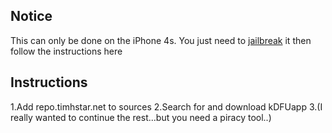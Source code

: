 ## Notice

This can only be done on the iPhone 4s. You just need to [jailbreak](https://github.com/dabezt31/ios.cfw.guide/edit/master/_pages/en_US/chart/unfinished/iphone-ipod/firmware-selection-(iphone-4s).md) it then follow the instructions here

## Instructions

1.Add repo.timhstar.net to sources
2.Search for and download kDFUapp
3.(I really wanted to continue the rest...but you need a piracy tool..)

